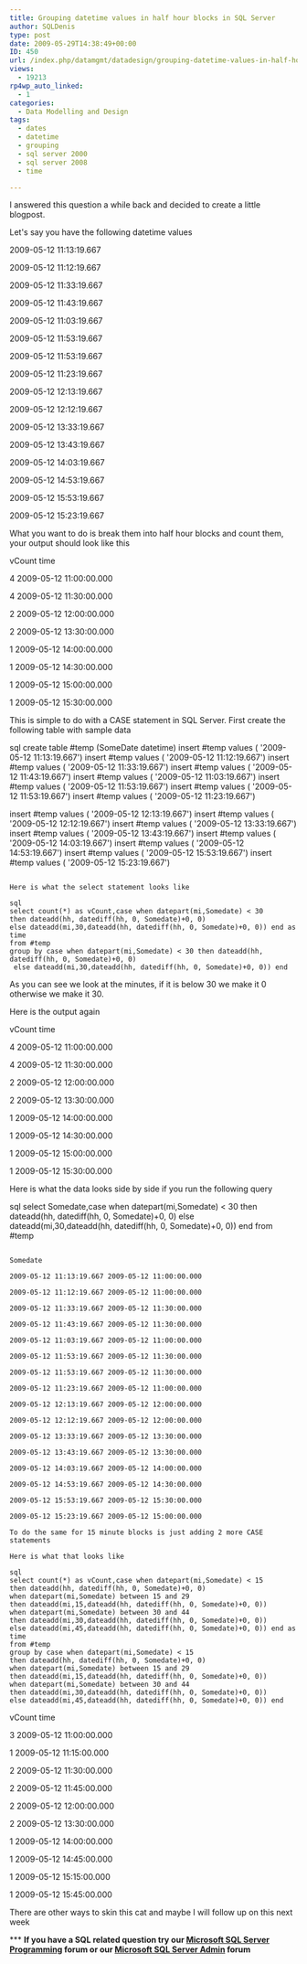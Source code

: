 ```yaml
---
title: Grouping datetime values in half hour blocks in SQL Server
author: SQLDenis
type: post
date: 2009-05-29T14:38:49+00:00
ID: 450
url: /index.php/datamgmt/datadesign/grouping-datetime-values-in-half-hour-bl/
views:
  - 19213
rp4wp_auto_linked:
  - 1
categories:
  - Data Modelling and Design
tags:
  - dates
  - datetime
  - grouping
  - sql server 2000
  - sql server 2008
  - time

---
```

I answered this question a while back and decided to create a little blogpost.

Let's say you have the following datetime values

2009-05-12 11:13:19.667
  
2009-05-12 11:12:19.667
  
2009-05-12 11:33:19.667
  
2009-05-12 11:43:19.667
  
2009-05-12 11:03:19.667
  
2009-05-12 11:53:19.667
  
2009-05-12 11:53:19.667
  
2009-05-12 11:23:19.667
  
2009-05-12 12:13:19.667
  
2009-05-12 12:12:19.667
  
2009-05-12 13:33:19.667
  
2009-05-12 13:43:19.667
  
2009-05-12 14:03:19.667
  
2009-05-12 14:53:19.667
  
2009-05-12 15:53:19.667
  
2009-05-12 15:23:19.667

What you want to do is break them into half hour blocks and count them, your output should look like this

vCount time
  
4 2009-05-12 11:00:00.000
  
4 2009-05-12 11:30:00.000
  
2 2009-05-12 12:00:00.000
  
2 2009-05-12 13:30:00.000
  
1 2009-05-12 14:00:00.000
  
1 2009-05-12 14:30:00.000
  
1 2009-05-12 15:00:00.000
  
1 2009-05-12 15:30:00.000

This is simple to do with a CASE statement in SQL Server. First create the following table with sample data

sql
create table #temp (SomeDate datetime)
insert #temp values ( '2009-05-12 11:13:19.667')
insert #temp values ( '2009-05-12 11:12:19.667')
insert #temp values ( '2009-05-12 11:33:19.667')
insert #temp values ( '2009-05-12 11:43:19.667')
insert #temp values ( '2009-05-12 11:03:19.667')
insert #temp values ( '2009-05-12 11:53:19.667')
insert #temp values ( '2009-05-12 11:53:19.667')
insert #temp values ( '2009-05-12 11:23:19.667')

insert #temp values ( '2009-05-12 12:13:19.667')
insert #temp values ( '2009-05-12 12:12:19.667')
insert #temp values ( '2009-05-12 13:33:19.667')
insert #temp values ( '2009-05-12 13:43:19.667')
insert #temp values ( '2009-05-12 14:03:19.667')
insert #temp values ( '2009-05-12 14:53:19.667')
insert #temp values ( '2009-05-12 15:53:19.667')
insert #temp values ( '2009-05-12 15:23:19.667')
```

Here is what the select statement looks like

sql
select count(*) as vCount,case when datepart(mi,Somedate) < 30 
then dateadd(hh, datediff(hh, 0, Somedate)+0, 0)
else dateadd(mi,30,dateadd(hh, datediff(hh, 0, Somedate)+0, 0)) end as time
from #temp
group by case when datepart(mi,Somedate) < 30 then dateadd(hh, datediff(hh, 0, Somedate)+0, 0)
 else dateadd(mi,30,dateadd(hh, datediff(hh, 0, Somedate)+0, 0)) end
```

As you can see we look at the minutes, if it is below 30 we make it 0 otherwise we make it 30.

Here is the output again

vCount time
  
4 2009-05-12 11:00:00.000
  
4 2009-05-12 11:30:00.000
  
2 2009-05-12 12:00:00.000
  
2 2009-05-12 13:30:00.000
  
1 2009-05-12 14:00:00.000
  
1 2009-05-12 14:30:00.000
  
1 2009-05-12 15:00:00.000
  
1 2009-05-12 15:30:00.000

Here is what the data looks side by side if you run the following query

sql
select Somedate,case when datepart(mi,Somedate) < 30 then dateadd(hh, datediff(hh, 0, Somedate)+0, 0)
 else dateadd(mi,30,dateadd(hh, datediff(hh, 0, Somedate)+0, 0)) end
from #temp
```

Somedate
  
2009-05-12 11:13:19.667 2009-05-12 11:00:00.000
  
2009-05-12 11:12:19.667 2009-05-12 11:00:00.000
  
2009-05-12 11:33:19.667 2009-05-12 11:30:00.000
  
2009-05-12 11:43:19.667 2009-05-12 11:30:00.000
  
2009-05-12 11:03:19.667 2009-05-12 11:00:00.000
  
2009-05-12 11:53:19.667 2009-05-12 11:30:00.000
  
2009-05-12 11:53:19.667 2009-05-12 11:30:00.000
  
2009-05-12 11:23:19.667 2009-05-12 11:00:00.000
  
2009-05-12 12:13:19.667 2009-05-12 12:00:00.000
  
2009-05-12 12:12:19.667 2009-05-12 12:00:00.000
  
2009-05-12 13:33:19.667 2009-05-12 13:30:00.000
  
2009-05-12 13:43:19.667 2009-05-12 13:30:00.000
  
2009-05-12 14:03:19.667 2009-05-12 14:00:00.000
  
2009-05-12 14:53:19.667 2009-05-12 14:30:00.000
  
2009-05-12 15:53:19.667 2009-05-12 15:30:00.000
  
2009-05-12 15:23:19.667 2009-05-12 15:00:00.000

To do the same for 15 minute blocks is just adding 2 more CASE statements

Here is what that looks like

sql
select count(*) as vCount,case when datepart(mi,Somedate) < 15 
then dateadd(hh, datediff(hh, 0, Somedate)+0, 0)
when datepart(mi,Somedate) between 15 and 29
then dateadd(mi,15,dateadd(hh, datediff(hh, 0, Somedate)+0, 0))
when datepart(mi,Somedate) between 30 and 44
then dateadd(mi,30,dateadd(hh, datediff(hh, 0, Somedate)+0, 0))
else dateadd(mi,45,dateadd(hh, datediff(hh, 0, Somedate)+0, 0)) end as time
from #temp
group by case when datepart(mi,Somedate) < 15 
then dateadd(hh, datediff(hh, 0, Somedate)+0, 0)
when datepart(mi,Somedate) between 15 and 29
then dateadd(mi,15,dateadd(hh, datediff(hh, 0, Somedate)+0, 0))
when datepart(mi,Somedate) between 30 and 44
then dateadd(mi,30,dateadd(hh, datediff(hh, 0, Somedate)+0, 0))
else dateadd(mi,45,dateadd(hh, datediff(hh, 0, Somedate)+0, 0)) end
```

vCount time
  
3 2009-05-12 11:00:00.000
  
1 2009-05-12 11:15:00.000
  
2 2009-05-12 11:30:00.000
  
2 2009-05-12 11:45:00.000
  
2 2009-05-12 12:00:00.000
  
2 2009-05-12 13:30:00.000
  
1 2009-05-12 14:00:00.000
  
1 2009-05-12 14:45:00.000
  
1 2009-05-12 15:15:00.000
  
1 2009-05-12 15:45:00.000

There are other ways to skin this cat and maybe I will follow up on this next week



\*** **If you have a SQL related question try our [Microsoft SQL Server Programming][1] forum or our [Microsoft SQL Server Admin][2] forum**<ins></ins>

 [1]: http://forum.ltd.local/viewforum.php?f=17
 [2]: http://forum.ltd.local/viewforum.php?f=22